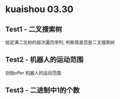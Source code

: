 # kuaishou 03.30

## Test1 - 二叉搜索树
给定满二叉树的层次遍历序列, 判断其是否是二叉搜索树

## Test2 - 机器人的运动范围
剑指offer 机器人的运动范围

## Test3 - 二进制中1的个数
